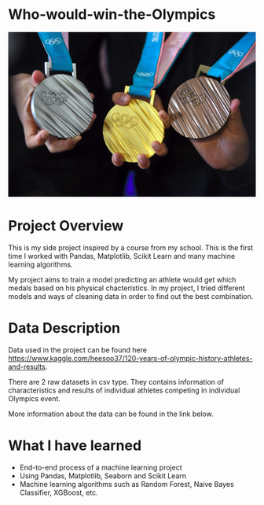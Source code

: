 # Who-would-win-the-Olympics
![header](olympic-medal-worth.jpg)
# Project Overview

This is my side project inspired by a course from my school. This is the first time I worked with Pandas, Matplotlib, Scikit Learn and many machine learning algorithms.

My project aims to train a model predicting an athlete would get which medals based on his physical chacteristics.
In my project, I tried different models and ways of cleaning data in order to find out the best combination.

# Data Description
Data used in the project can be found here https://www.kaggle.com/heesoo37/120-years-of-olympic-history-athletes-and-results.

There are 2 raw datasets in csv type. They contains information of characteristics and results of individual athletes competing in individual Olympics event.

More information about the data can be found in the link below. 

# What I have learned
* End-to-end process of a machine learning project <br>
* Using Pandas, Matplotlib, Seaborn and Scikit Learn <br>
* Machine learning algorithms such as Random Forest, Naive Bayes Classifier, XGBoost, etc. <br>
